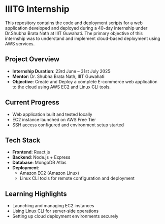 # IIITG Internship

This repository contains the code and deployment scripts for a web application developed and deployed during a 40-day internship under Dr.Shubha Brata Nath at IIIT Guwahati. The primary objective of this internship was to understand and implement cloud-based deployment using AWS services.

## Project Overview

- **Internship Duration**: 23rd June – 31st July 2025  
- **Mentor**: Dr. Shubha Brata Nath, IIIT Guwahati  
- **Objective**: Create and Deploy a complete E-commerce web application to the cloud using AWS EC2 and Linux CLI tools.

## Current Progress

- Web application built and tested locally  
- EC2 instance launched on AWS Free Tier  
- SSH access configured and environment setup started  

## Tech Stack

- **Frontend**: React.js  
- **Backend**: Node.js + Express  
- **Database**: MongoDB Atlas  
- **Deployment**:  
  - Amazon EC2 (Amazon Linux)  
  - Linux CLI tools for remote configuration and deployment  

## Learning Highlights

- Launching and managing EC2 instances  
- Using Linux CLI for server-side operations  
- Setting up cloud deployment environments securely  
